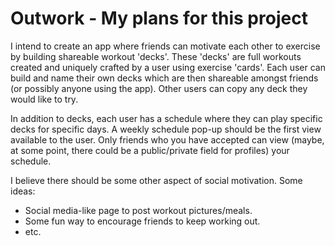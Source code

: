 # Outwork - My plans for this project

I intend to create an app where friends can motivate each other to exercise by building shareable workout 'decks'. These 'decks' are full workouts created and uniquely crafted by a user using exercise 'cards'. Each user can build and name their own decks which are then shareable amongst friends (or possibly anyone using the app). Other users can copy any deck they would like to try. 

In addition to decks, each user has a schedule where they can play specific decks for specific days. A weekly schedule pop-up should be the first view available to the user. Only friends who you have accepted can view (maybe, at some point, there could be a public/private field for profiles) your schedule. 

I believe there should be some other aspect of social motivation. Some ideas:

- Social media-like page to post workout pictures/meals.
- Some fun way to encourage friends to keep working out.
- etc.

